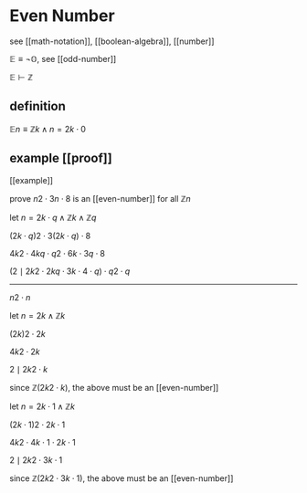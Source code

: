 # Even Number

see [[math-notation]], [[boolean-algebra]], [[number]]

$\mathbb E \equiv \lnot \mathbb O$, see [[odd-number]]

$\mathbb E \vdash \mathbb Z$

## definition

$\mathbb En \equiv \mathbb Z k \land n = 2k \cdot 0$

## example [[proof]]

[[example]]

prove $n2 \cdot 3n \cdot 8$ is an [[even-number]] for all $\mathbb Z n$

let $n = 2k \cdot q \land \mathbb Z k \land \mathbb Z q$

$(2k \cdot q)2 \cdot 3(2k \cdot q) \cdot 8$

$4k2 \cdot 4kq \cdot q2 \cdot 6k \cdot 3q \cdot 8$

$(2 \mid 2k2 \cdot 2kq \cdot 3k \cdot 4 \cdot q) \cdot q2 \cdot q$

---

$n2 \cdot n$

let $n = 2k \land \mathbb Z k$

$(2k)2 \cdot 2k$

$4k2 \cdot 2k$

$2 \mid 2k2 \cdot k$

since $\mathbb Z (2k2 \cdot k)$, the above must be an [[even-number]]

let $n = 2k \cdot 1 \land \mathbb Z k$

$(2k \cdot 1)2 \cdot 2k \cdot 1$

$4k2 \cdot 4k \cdot 1 \cdot 2k \cdot 1$

$2 \mid 2k2 \cdot 3k \cdot 1$

since $\mathbb Z (2k2 \cdot 3k \cdot 1)$, the above must be an [[even-number]]
